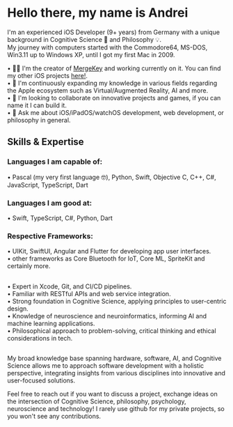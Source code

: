 # Hello there, my name is Andrei

I'm an experienced iOS Developer (9+ years) from Germany with a unique background in Cognitive Science 🧠 and Philosophy 💡. <br>
My journey with computers started with the Commodore64, MS-DOS, Win3.11 up to Windows XP, until I got my first Mac in 2009. <br>

• 👨‍💻 I'm the creator of [MergeKey](https://apps.apple.com/us/app/mergekey/id6478465716) and working currently on it. You can find my other iOS projects [here!](https://apps.apple.com/us/developer/andrei-achziger/id1411891455). <br>
• 🧗 I'm continuously expanding my knowledge in various fields regarding the Apple ecosystem such as Virtual/Augmented Reality, AI and more. <br>
• 👯 I'm looking to collaborate on innovative projects and games, if you can name it I can build it. <br>
• 💬 Ask me about iOS/iPadOS/watchOS development, web development, or philosophy in general. <br>

## Skills & Expertise
### Languages I am capable of:
• Pascal (my very first language 🤓), Python, Swift, Objective C, C++, C#, JavaScript, TypeScript, Dart
### Languages I am good at:
• Swift, TypeScript, C#, Python, Dart
### Respective Frameworks:
• UIKit, SwiftUI, Angular and Flutter for developing app user interfaces. <br>
• other frameworks as Core Bluetooth for IoT, Core ML, SpriteKit and certainly more. <br>
##
• Expert in Xcode, Git, and CI/CD pipelines. <br>
• Familiar with RESTful APIs and web service integration. <br>
• Strong foundation in Cognitive Science, applying principles to user-centric design. <br>
• Knowledge of neuroscience and neuroinformatics, informing AI and machine learning applications. <br>
• Philosophical approach to problem-solving, critical thinking and ethical considerations in tech. <br>
##
My broad knowledge base spanning hardware, software, AI, and Cognitive Science allows me to approach software development with a holistic perspective, integrating insights from various disciplines into innovative and user-focused solutions.

Feel free to reach out if you want to discuss a project, exchange ideas on the intersection of Cognitive Science, philosophy, psychology, neuroscience and technology!
I rarely use github for my private projects, so you won't see any contributions.
